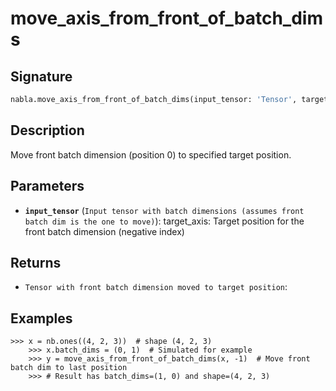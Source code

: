 # move_axis_from_front_of_batch_dims

## Signature

```python
nabla.move_axis_from_front_of_batch_dims(input_tensor: 'Tensor', target_axis: 'int') -> 'Tensor'
```

## Description

Move front batch dimension (position 0) to specified target position.

## Parameters

- **`input_tensor`** (`Input tensor with batch dimensions (assumes front batch dim is the one to move)`): target_axis: Target position for the front batch dimension (negative index)

## Returns

- `Tensor with front batch dimension moved to target position`: 

## Examples

```pycon
>>> x = nb.ones((4, 2, 3))  # shape (4, 2, 3)
    >>> x.batch_dims = (0, 1)  # Simulated for example
    >>> y = move_axis_from_front_of_batch_dims(x, -1)  # Move front batch dim to last position
    >>> # Result has batch_dims=(1, 0) and shape=(4, 2, 3)
```
